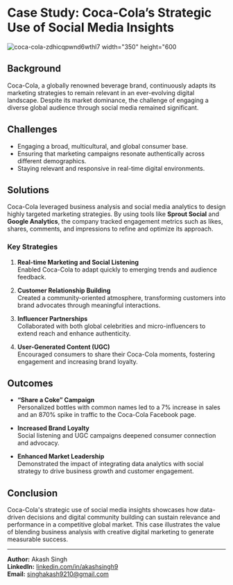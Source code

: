 # Case Study: Coca-Cola’s Strategic Use of Social Media Insights

![coca-cola-zdhicqpwnd6wthl7](https://github.com/user-attachments/assets/14519e78-e5a1-4ff5-b938-cdaca58817f8) width="350" height="600


## Background
Coca-Cola, a globally renowned beverage brand, continuously adapts its marketing strategies to remain relevant in an ever-evolving digital landscape. Despite its market dominance, the challenge of engaging a diverse global audience through social media remained significant.

## Challenges
- Engaging a broad, multicultural, and global consumer base.
- Ensuring that marketing campaigns resonate authentically across different demographics.
- Staying relevant and responsive in real-time digital environments.

## Solutions
Coca-Cola leveraged business analysis and social media analytics to design highly targeted marketing strategies. By using tools like **Sprout Social** and **Google Analytics**, the company tracked engagement metrics such as likes, shares, comments, and impressions to refine and optimize its approach.

### Key Strategies
1. **Real-time Marketing and Social Listening**  
   Enabled Coca-Cola to adapt quickly to emerging trends and audience feedback.

2. **Customer Relationship Building**  
   Created a community-oriented atmosphere, transforming customers into brand advocates through meaningful interactions.

3. **Influencer Partnerships**  
   Collaborated with both global celebrities and micro-influencers to extend reach and enhance authenticity.

4. **User-Generated Content (UGC)**  
   Encouraged consumers to share their Coca-Cola moments, fostering engagement and increasing brand loyalty.

## Outcomes
- **“Share a Coke” Campaign**  
  Personalized bottles with common names led to a 7% increase in sales and an 870% spike in traffic to the Coca-Cola Facebook page.

- **Increased Brand Loyalty**  
  Social listening and UGC campaigns deepened consumer connection and advocacy.

- **Enhanced Market Leadership**  
  Demonstrated the impact of integrating data analytics with social strategy to drive business growth and customer engagement.

## Conclusion
Coca-Cola's strategic use of social media insights showcases how data-driven decisions and digital community building can sustain relevance and performance in a competitive global market. This case illustrates the value of blending business analysis with creative digital marketing to generate measurable success.

---

**Author:** Akash Singh  
**LinkedIn:** [linkedin.com/in/akashsingh9](https://linkedin.com/in/akashsingh9)  
**Email:** singhakash9210@gmail.com
